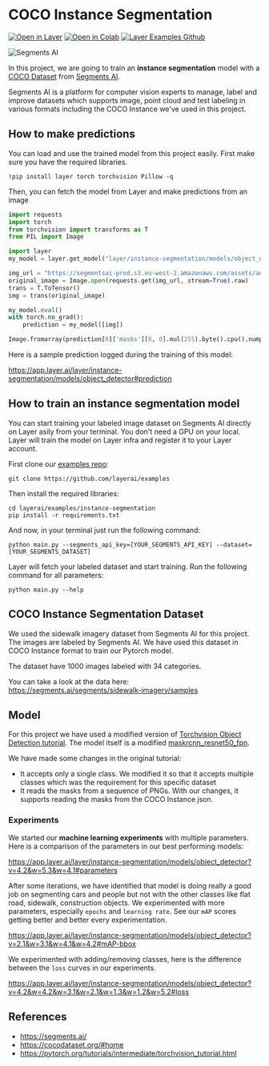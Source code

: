 # COCO Instance Segmentation

[![Open in Layer](https://development.layer.co/assets/badge.svg)](https://app.layer.ai/layer/instance-segmentation/) [![Open in Colab](https://colab.research.google.com/assets/colab-badge.svg)](https://colab.research.google.com/github/layerai/examples/blob/main/instance-segmentation/notebooks/demo.ipynb) [![Layer Examples Github](https://badgen.net/badge/icon/github?icon=github&label)](https://github.com/layerai/examples/tree/main/instance-segmentation)

![Segments AI](https://segments.ai/blog/assets/images/panoptic-datasets/2d.png)

In this project, we are going to train an **instance segmentation** model with a [COCO Dataset](https://cocodataset.org/#home) from [Segments AI](https://segments.ai/). 

Segments AI is a platform for computer vision experts to manage, label and improve datasets which supports image, point cloud and test labeling in various formats including the COCO Instance we've used in this project. 


## How to make predictions

You can load and use the trained model from this project easily. First make sure you have the required libraries.

```
!pip install layer torch torchvision Pillow -q
```

Then, you can fetch the model from Layer and make predictions from an image

```python
import requests
import torch
from torchvision import transforms as T
from PIL import Image

import layer
my_model = layer.get_model("layer/instance-segmentation/models/object_detector:4.2").get_train()

img_url = "https://segmentsai-prod.s3.eu-west-2.amazonaws.com/assets/admin-tobias/515b671a-4ce3-4199-91e4-ad53f155935e.jpg"
original_image = Image.open(requests.get(img_url, stream=True).raw)
trans = T.ToTensor()
img = trans(original_image)

my_model.eval()
with torch.no_grad():
    prediction = my_model([img])

Image.fromarray(prediction[0]['masks'][0, 0].mul(255).byte().cpu().numpy())
```

Here is a sample prediction logged during the training of this model:

https://app.layer.ai/layer/instance-segmentation/models/object_detector#prediction

## How to train an instance segmentation model

You can start training your labeled image dataset on Segments AI directly on Layer asily from your terminal. You don't need a GPU on your local. Layer will train the model on Layer infra and register it to your Layer account.

First clone our [examples repo](https://github.com/layerai/examples):
```shell
git clone https://github.com/layerai/examples
```

Then install the required libraries:
```shell
cd layerai/examples/instance-segmentation
pip install -r requirements.txt
```

And now, in your terminal just run the following command:
```shell
python main.py --segments_api_key=[YOUR_SEGMENTS_API_KEY] --dataset=[YOUR_SEGMENTS_DATASET]
```

Layer will fetch your labeled dataset and start training. Run the following command for all parameters:
```shell
python main.py --help
```


## COCO Instance Segmentation Dataset

We used the sidewalk imagery dataset from Segments AI for this project. The images are labeled by Segments AI. We have used this dataset
in COCO Instance format to train our Pytorch model. 

The dataset have 1000 images labeled with 34 categories.

You can take a look at the data here:
https://segments.ai/segments/sidewalk-imagery/samples

## Model

For this project we have used a modified version of [Torchvision Object Detection tutorial](https://pytorch.org/tutorials/intermediate/torchvision_tutorial.html). The model itself is a modified [maskrcnn_resnet50_fpn](https://pytorch.org/vision/stable/generated/torchvision.models.detection.maskrcnn_resnet50_fpn.html).

We have made some changes in the original tutorial:
- It accepts only a single class. We modified it so that it accepts multiple classes which was the requirement for this specific dataset
- It reads the masks from a sequence of PNGs. With our changes, it supports reading the masks from the COCO Instance json.

### Experiments

We started our **machine learning experiments** with multiple parameters. 
Here is a comparison of the parameters in our best performing models:

https://app.layer.ai/layer/instance-segmentation/models/object_detector?v=4.2&w=5.3&w=4.1#parameters

After some iterations, we have identified that model is doing really a good job on segmenting cars and people but not with the other classes
like flat road, sidewalk, construction objects. We experimented with more parameters, especially `epochs` and `learning rate`. See our `mAP` scores getting better and better every experimentation.

https://app.layer.ai/layer/instance-segmentation/models/object_detector?v=2.1&w=3.1&w=4.1&w=4.2#mAP-bbox

We experimented with adding/removing classes, here is the difference between the `loss` curves in our experiments.

https://app.layer.ai/layer/instance-segmentation/models/object_detector?v=4.2&w=4.2&w=3.1&w=2.1&w=1.3&w=1.2&w=5.2#loss


## References
- https://segments.ai/
- https://cocodataset.org/#home
- https://pytorch.org/tutorials/intermediate/torchvision_tutorial.html
